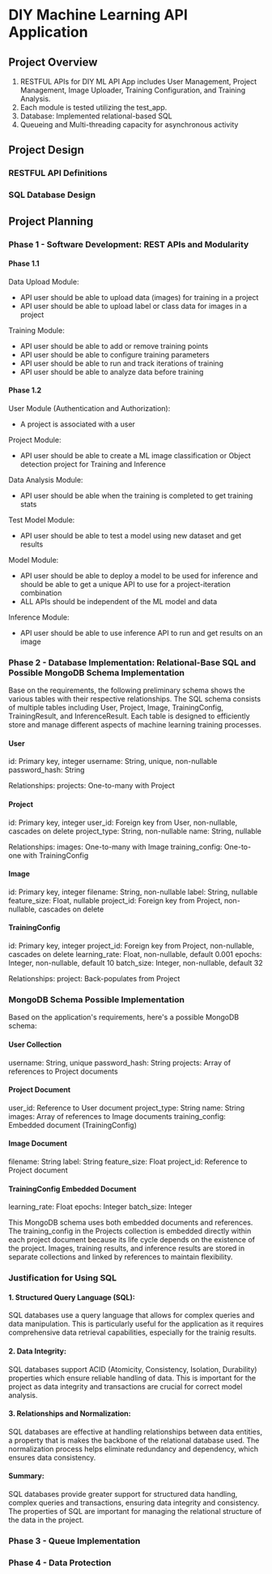 # DIY Machine Learning API Application

## Project Overview

1. RESTFUL APIs for DIY ML API App includes User Management, Project Management, Image Uploader, Training Configuration, and Training Analysis.
2. Each module is tested utilizing the test_app.
3. Database: Implemented relational-based SQL
4. Queueing and Multi-threading capacity for asynchronous activity

## Project Design

### RESTFUL API Definitions


### SQL Database Design


## Project Planning

### Phase 1 - Software Development: REST APIs and Modularity

#### Phase 1.1

Data Upload Module:
- API user should be able to upload data (images) for training in a project
- API user should be able to upload label or class data for images in a project

Training Module:
- API user should be able to add or remove training points
- API user should be able to configure training parameters
- API user should be able to run and track iterations of training
- API user should be able to analyze data before training

#### Phase 1.2

User Module (Authentication and Authorization):
- A project is associated with a user

Project Module:
- API user should be able to create a ML image classification or Object detection project for Training and Inference

Data Analysis Module:
- API user should be able when the training is completed to get training stats

Test Model Module:
- API user should be able to test a model using new dataset and get results

Model Module:
- API user should be able to deploy a model to be used for inference and should be able to get a unique API to use for a project-iteration combination
- ALL APIs should be independent of the ML model and data

Inference Module:
- API user should be able to use inference API to run and get results on an image

### Phase 2 - Database Implementation: Relational-Base SQL and Possible MongoDB Schema Implementation

Base on the requirements, the following preliminary schema shows the various tables with their respective relationships. The SQL schema consists of multiple tables including User, Project, Image, TrainingConfig, TrainingResult, and InferenceResult. Each table is designed to efficiently store and manage different aspects of machine learning training processes.

#### User
id: Primary key, integer
username: String, unique, non-nullable
password_hash: String

Relationships:
projects: One-to-many with Project

#### Project
id: Primary key, integer
user_id: Foreign key from User, non-nullable, cascades on delete
project_type: String, non-nullable
name: String, nullable

Relationships:
images: One-to-many with Image
training_config: One-to-one with TrainingConfig

#### Image
id: Primary key, integer
filename: String, non-nullable
label: String, nullable
feature_size: Float, nullable
project_id: Foreign key from Project, non-nullable, cascades on delete

#### TrainingConfig
id: Primary key, integer
project_id: Foreign key from Project, non-nullable, cascades on delete
learning_rate: Float, non-nullable, default 0.001
epochs: Integer, non-nullable, default 10
batch_size: Integer, non-nullable, default 32

Relationships:
project: Back-populates from Project

### MongoDB Schema Possible Implementation

Based on the application's requirements, here's a possible MongoDB schema:

#### User Collection
username: String, unique
password_hash: String
projects: Array of references to Project documents

#### Project Document
user_id: Reference to User document
project_type: String
name: String
images: Array of references to Image documents
training_config: Embedded document (TrainingConfig)

#### Image Document
filename: String
label: String
feature_size: Float
project_id: Reference to Project document

#### TrainingConfig Embedded Document
learning_rate: Float
epochs: Integer
batch_size: Integer

This MongoDB schema uses both embedded documents and references. The training_config in the Projects collection is embedded directly within each project document because its life cycle depends on the existence of the project. Images, training results, and inference results are stored in separate collections and linked by references to maintain flexibility.

### Justification for Using SQL

#### 1. Structured Query Language (SQL):
SQL databases use a query language that allows for complex queries and data manipulation. This is particularly useful for the application as it requires comprehensive data retrieval capabilities, especially for the trainig results.

#### 2. Data Integrity: 
SQL databases support ACID (Atomicity, Consistency, Isolation, Durability) properties which ensure reliable handling of data. This is important for the project as data integrity and transactions are crucial for correct model analysis.

#### 3. Relationships and Normalization: 
SQL databases are effective at handling relationships between data entities, a property that is makes the backbone of the relational database used. The normalization process helps eliminate redundancy and dependency, which ensures data consistency.

#### Summary:
SQL databases provide greater support for structured data handling, complex queries and transactions, ensuring data integrity and consistency. The properties of SQL are important for managing the relational structure of the data in the project.

### Phase 3 - Queue Implementation

### Phase 4 - Data Protection
